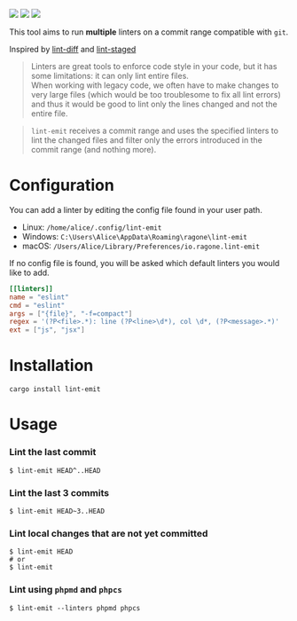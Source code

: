 <a href="https://travis-ci.org/ragone/lint-emit"><img src="https://img.shields.io/travis/ragone/lint-emit.svg"></a>
<a href="https://github.com/ragone/lint-emit/blob/master/LICENSE.md"><img src="https://img.shields.io/crates/l/lint-emit.svg"></a>
<a href="https://crates.io/crates/lint-emit"><img src="https://img.shields.io/crates/v/lint-emit.svg"></a>

This tool aims to run **multiple** linters on a commit range compatible with `git`.                                                                                         
                                                                                                                                                                            
Inspired by [lint-diff](https://github.com/grvcoelho/lint-diff) and [lint-staged](https://github.com/okonet/lint-staged)                                                    
> Linters are great tools to enforce code style in your code, but it has some limitations: it can only lint entire files.                                                   
> When working with legacy code, we often have to make changes to very large files (which would be too troublesome to fix all lint errors)                                  
> and thus it would be good to lint only the lines changed and not the entire file.                                                                                         
                                                                                                                                                                            
> `lint-emit` receives a commit range and uses the specified linters to lint the changed files and filter only the errors introduced in the commit range (and nothing more).
                                                                                                                                                                            
# Configuration                                                                                                             
You can add a linter by editing the config file found in your user path.                                                                                                     
* Linux: `/home/alice/.config/lint-emit`
* Windows: `C:\Users\Alice\AppData\Roaming\ragone\lint-emit`
* macOS:   `/Users/Alice/Library/Preferences/io.ragone.lint-emit`

If no config file is found, you will be asked which default linters you would like to add.                                                                                  

                                                                                 
```toml                                                                                                                                                                     
[[linters]]                                                                                                                                                                 
name = "eslint"                                                                                                                                                             
cmd = "eslint"                                                                                                                                                              
args = ["{file}", "-f=compact"]                                                                                                                                             
regex = '(?P<file>.*): line (?P<line>\d*), col \d*, (?P<message>.*)'                                                                                                        
ext = ["js", "jsx"]                                                                                                                                                         
```                                                                                                                                                                         
              
# Installation
```shell
cargo install lint-emit
```

# Usage                                                                                                                                                                     
                                                                                                                                                                            
### Lint the last commit                                                                                                                                                    
```shell                                                                                                                                                                    
$ lint-emit HEAD^..HEAD                                                                                                                                                     
```                                                                                                                                                                         
                                                                                                                                                                            
### Lint the last 3 commits                                                                                                                                                 
```shell                                                                                                                                                                    
$ lint-emit HEAD~3..HEAD                                                                                                                                                    
```                                                                                                                                                                         
                                                                                                                                                                            
### Lint local changes that are not yet committed                                                                                                                           
```shell                                                                                                                                                                    
$ lint-emit HEAD                                                                                                                                                            
# or                                                                                                                                                                        
$ lint-emit                                                                                                                                                                 
```                                                                                                                                                                         
                                                                                                                                                                            
### Lint using `phpmd` and `phpcs`                                                                                                                                          
```shell                                                                                                                                                                    
$ lint-emit --linters phpmd phpcs                                                                                                                                           
```                                                                                                                                                                         

